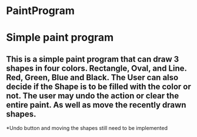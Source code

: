 PaintProgram
============

Simple paint program 
===================
This is a simple paint program that can draw 3 shapes in four colors. Rectangle, Oval, and Line. Red, Green, Blue and Black. The User can also decide if the Shape is to be filled with the color or not. The user may undo the action or clear the entire paint. As well as move the recently drawn shapes.
 -----------------------------------------
 *Undo button and moving the shapes still need to be implemented
